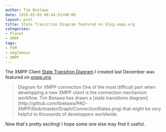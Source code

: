```yaml
---
author: Tim Bielawa
date: 2010-02-03 08:44:52+00:00
layout: post
title: State Transition Diagram featured on blog.xmpp.org
categories:
- Planet
- XMPP
tags:
- FSM
- omgfamous
- XMPP
---
```


The XMPP Client [State Transition Diagram](http://github.com/tbielawa/PAD-XMPP/blob/master/Graph/ConnectionStates.png) I created last December was featured on [xmpp.org](http://xmpp.org/2010/01/xmpp-roundup-13-articles-talks-and-events/).



<blockquote>Diagram for XMPP connection
One of the most difficult part when developping a new XMPP client is the connection mechanism workflow. Tim Bielawa has drawn a [state transitions diagram](http://github.com/tbielawa/PAD-XMPP/blob/master/Graph/ConnectionStates.png) that might be very helpful to thousands of developpers worldwide.</blockquote>



Now that's pretty exciting! I hope some one else may find it useful.
